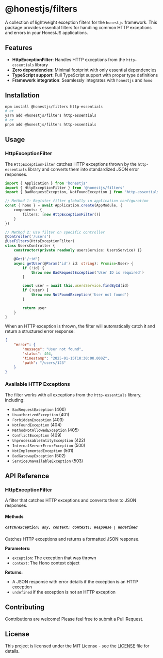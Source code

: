 # @honestjs/filters

A collection of lightweight exception filters for the `honestjs` framework. This package provides essential filters for
handling common HTTP exceptions and errors in your HonestJS applications.

## Features

- **HttpExceptionFilter**: Handles HTTP exceptions from the `http-essentials` library
- **Zero dependencies**: Minimal footprint with only essential dependencies
- **TypeScript support**: Full TypeScript support with proper type definitions
- **Framework integration**: Seamlessly integrates with `honestjs` and `hono`

## Installation

```bash
npm install @honestjs/filters http-essentials
# or
yarn add @honestjs/filters http-essentials
# or
pnpm add @honestjs/filters http-essentials
```

## Usage

### HttpExceptionFilter

The `HttpExceptionFilter` catches HTTP exceptions thrown by the `http-essentials` library and converts them into
standardized JSON error responses.

```typescript
import { Application } from 'honestjs'
import { HttpExceptionFilter } from '@honestjs/filters'
import { BadRequestException, NotFoundException } from 'http-essentials'

// Method 1: Register filter globally in application configuration
const { hono } = await Application.create(AppModule, {
	components: {
		filters: [new HttpExceptionFilter()]
	}
})

// Method 2: Use filter on specific controller
@Controller('/users')
@UseFilters(HttpExceptionFilter)
class UsersController {
	constructor(private readonly usersService: UsersService) {}

	@Get('/:id')
	async getUser(@Param('id') id: string): Promise<User> {
		if (!id) {
			throw new BadRequestException('User ID is required')
		}

		const user = await this.usersService.findById(id)
		if (!user) {
			throw new NotFoundException('User not found')
		}

		return user
	}
}
```

When an HTTP exception is thrown, the filter will automatically catch it and return a structured error response:

```json
{
	"error": {
		"message": "User not found",
		"status": 404,
		"timestamp": "2025-01-15T10:30:00.000Z",
		"path": "/users/123"
	}
}
```

### Available HTTP Exceptions

The filter works with all exceptions from the `http-essentials` library, including:

- `BadRequestException` (400)
- `UnauthorizedException` (401)
- `ForbiddenException` (403)
- `NotFoundException` (404)
- `MethodNotAllowedException` (405)
- `ConflictException` (409)
- `UnprocessableEntityException` (422)
- `InternalServerErrorException` (500)
- `NotImplementedException` (501)
- `BadGatewayException` (502)
- `ServiceUnavailableException` (503)

## API Reference

### HttpExceptionFilter

A filter that catches HTTP exceptions and converts them to JSON responses.

#### Methods

##### `catch(exception: any, context: Context): Response | undefined`

Catches HTTP exceptions and returns a formatted JSON response.

**Parameters:**

- `exception`: The exception that was thrown
- `context`: The Hono context object

**Returns:**

- A JSON response with error details if the exception is an HTTP exception
- `undefined` if the exception is not an HTTP exception

## Contributing

Contributions are welcome! Please feel free to submit a Pull Request.

## License

This project is licensed under the MIT License - see the [LICENSE](LICENSE) file for details.
